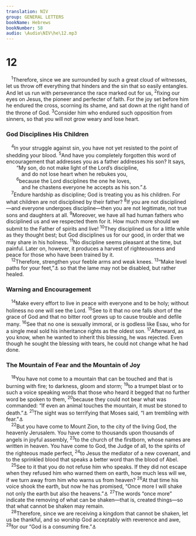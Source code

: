 ```yaml
---
translation: NIV
group: GENERAL LETTERS
bookName: Hebrews 
bookNumber: 58
audio: \Audio\NIV\he\12.mp3
---
```


<div class="title"><h1>12</h1></div>
<span class="verse he_12_1"> <sup>1</sup>Therefore, since we are surrounded by such a great cloud of witnesses, let us throw off everything that hinders and the sin that so easily entangles. And let us run with perseverance the race marked out for us, </span>
<span class="verse he_12_2"><sup>2</sup>fixing our eyes on Jesus, the pioneer and perfecter of faith. For the joy set before him he endured the cross, scorning its shame, and sat down at the right hand of the throne of God. </span>
<span class="verse he_12_3"><sup>3</sup>Consider him who endured such opposition from sinners, so that you will not grow weary and lose heart. <br/></span>
<div class="title"><h3>God Disciplines His Children </h3></div>
<span class="verse he_12_4"> <sup>4</sup>In your struggle against sin, you have not yet resisted to the point of shedding your blood. </span>
<span class="verse he_12_5"><sup>5</sup>And have you completely forgotten this word of encouragement that addresses you as a father addresses his son? It says, <br/>  “My son, do not make light of the Lord’s discipline, <br/>   and do not lose heart when he rebukes you, <br/></span>
<span class="verse he_12_6">  <sup>6</sup>because the Lord disciplines the one he loves, <br/>   and he chastens everyone he accepts as his son.”<a data-toggle="tooltip" data-placement="bottom" title="Prov. 3:11,12 (see Septuagint)">⚓</a><br/></span>
<span class="verse he_12_7"> <sup>7</sup>Endure hardship as discipline; God is treating you as his children. For what children are not disciplined by their father? </span>
<span class="verse he_12_8"><sup>8</sup>If you are not disciplined—and everyone undergoes discipline—then you are not legitimate, not true sons and daughters at all. </span>
<span class="verse he_12_9"><sup>9</sup>Moreover, we have all had human fathers who disciplined us and we respected them for it. How much more should we submit to the Father of spirits and live! </span>
<span class="verse he_12_10"><sup>10</sup>They disciplined us for a little while as they thought best; but God disciplines us for our good, in order that we may share in his holiness. </span>
<span class="verse he_12_11"><sup>11</sup>No discipline seems pleasant at the time, but painful. Later on, however, it produces a harvest of righteousness and peace for those who have been trained by it. <br/></span>
<span class="verse he_12_12"> <sup>12</sup>Therefore, strengthen your feeble arms and weak knees. </span>
<span class="verse he_12_13"><sup>13</sup>“Make level paths for your feet,”<a data-toggle="tooltip" data-placement="bottom" title="Prov. 4:26">⚓</a> so that the lame may not be disabled, but rather healed. <br/></span>
<div class="title"><h3>Warning and Encouragement </h3></div>
<span class="verse he_12_14"> <sup>14</sup>Make every effort to live in peace with everyone and to be holy; without holiness no one will see the Lord. </span>
<span class="verse he_12_15"><sup>15</sup>See to it that no one falls short of the grace of God and that no bitter root grows up to cause trouble and defile many. </span>
<span class="verse he_12_16"><sup>16</sup>See that no one is sexually immoral, or is godless like Esau, who for a single meal sold his inheritance rights as the oldest son. </span>
<span class="verse he_12_17"><sup>17</sup>Afterward, as you know, when he wanted to inherit this blessing, he was rejected. Even though he sought the blessing with tears, he could not change what he had done. <br/></span>
<div class="title"><h3>The Mountain of Fear and the Mountain of Joy </h3></div>
<span class="verse he_12_18"> <sup>18</sup>You have not come to a mountain that can be touched and that is burning with fire; to darkness, gloom and storm; </span>
<span class="verse he_12_19"><sup>19</sup>to a trumpet blast or to such a voice speaking words that those who heard it begged that no further word be spoken to them, </span>
<span class="verse he_12_20"><sup>20</sup>because they could not bear what was commanded: “If even an animal touches the mountain, it must be stoned to death.”<a data-toggle="tooltip" data-placement="bottom" title="Exodus 19:12,13">⚓</a></span>
<span class="verse he_12_21"><sup>21</sup>The sight was so terrifying that Moses said, “I am trembling with fear.”<a data-toggle="tooltip" data-placement="bottom" title="See Deut. 9:19.">⚓</a><br/></span>
<span class="verse he_12_22"> <sup>22</sup>But you have come to Mount Zion, to the city of the living God, the heavenly Jerusalem. You have come to thousands upon thousands of angels in joyful assembly, </span>
<span class="verse he_12_23"><sup>23</sup>to the church of the firstborn, whose names are written in heaven. You have come to God, the Judge of all, to the spirits of the righteous made perfect, </span>
<span class="verse he_12_24"><sup>24</sup>to Jesus the mediator of a new covenant, and to the sprinkled blood that speaks a better word than the blood of Abel. <br/></span>
<span class="verse he_12_25"> <sup>25</sup>See to it that you do not refuse him who speaks. If they did not escape when they refused him who warned them on earth, how much less will we, if we turn away from him who warns us from heaven? </span>
<span class="verse he_12_26"><sup>26</sup>At that time his voice shook the earth, but now he has promised, “Once more I will shake not only the earth but also the heavens.”<a data-toggle="tooltip" data-placement="bottom" title="Haggai 2:6">⚓</a></span>
<span class="verse he_12_27"><sup>27</sup>The words “once more” indicate the removing of what can be shaken—that is, created things—so that what cannot be shaken may remain. <br/></span>
<span class="verse he_12_28"> <sup>28</sup>Therefore, since we are receiving a kingdom that cannot be shaken, let us be thankful, and so worship God acceptably with reverence and awe, </span>
<span class="verse he_12_29"><sup>29</sup>for our “God is a consuming fire.”<a data-toggle="tooltip" data-placement="bottom" title="Deut. 4:24">⚓</a><br/></span>
